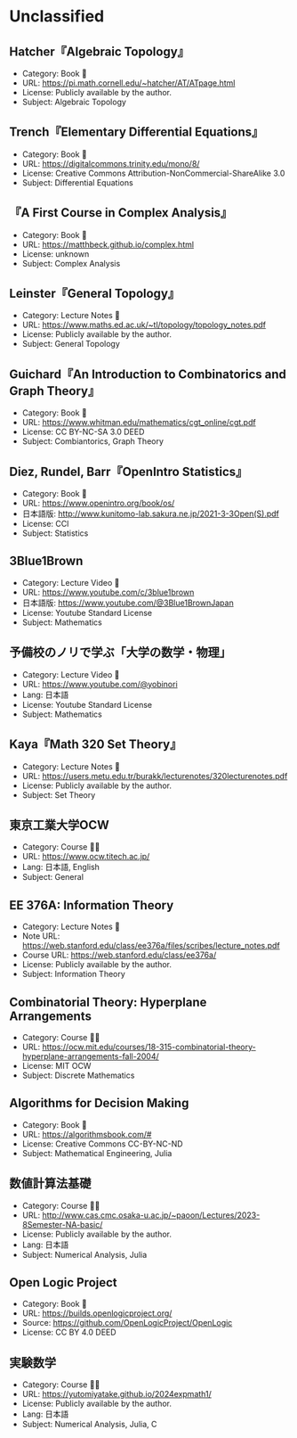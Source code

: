 # Unclassified

## Hatcher『Algebraic Topology』

* Category: Book 📖
* URL: <https://pi.math.cornell.edu/~hatcher/AT/ATpage.html>
* License: Publicly available by the author.
* Subject: Algebraic Topology

## Trench『Elementary Differential Equations』

* Category: Book 📖
* URL: <https://digitalcommons.trinity.edu/mono/8/>
* License: Creative Commons Attribution-NonCommercial-ShareAlike 3.0
* Subject: Differential Equations

## 『A First Course in Complex Analysis』

* Category: Book 📖
* URL: <https://matthbeck.github.io/complex.html>
* License: unknown
* Subject: Complex Analysis

## Leinster『General Topology』

* Category: Lecture Notes 📝
* URL: <https://www.maths.ed.ac.uk/~tl/topology/topology_notes.pdf>
* License: Publicly available by the author.
* Subject: General Topology

## Guichard『An Introduction to Combinatorics and Graph Theory』

* Category: Book 📖
* URL: <https://www.whitman.edu/mathematics/cgt_online/cgt.pdf>
* License: CC BY-NC-SA 3.0 DEED
* Subject: Combiantorics, Graph Theory

## Diez, Rundel, Barr『OpenIntro Statistics』

* Category: Book 📖
* URL: <https://www.openintro.org/book/os/>
* 日本語版: <http://www.kunitomo-lab.sakura.ne.jp/2021-3-3Open(S).pdf>
* License: CCl
* Subject: Statistics

## 3Blue1Brown

* Category: Lecture Video 🎥
* URL: <https://www.youtube.com/c/3blue1brown>
* 日本語版: <https://www.youtube.com/@3Blue1BrownJapan>
* License: Youtube Standard License
* Subject: Mathematics

## 予備校のノリで学ぶ「大学の数学・物理」

* Category: Lecture Video 🎥
* URL: <https://www.youtube.com/@yobinori>
* Lang: 日本語
* License: Youtube Standard License
* Subject: Mathematics

## Kaya『Math 320 Set Theory』

* Category: Lecture Notes 📝
* URL: <https://users.metu.edu.tr/burakk/lecturenotes/320lecturenotes.pdf>
* License: Publicly available by the author.
* Subject: Set Theory

## 東京工業大学OCW

* Category: Course 🧑‍🏫
* URL: <https://www.ocw.titech.ac.jp/>
* Lang: 日本語, English
* Subject: General

## EE 376A: Information Theory

* Category: Lecture Notes 📝
* Note URL: <https://web.stanford.edu/class/ee376a/files/scribes/lecture_notes.pdf>
* Course URL: <https://web.stanford.edu/class/ee376a/>
* License: Publicly available by the author.
* Subject: Information Theory

## Combinatorial Theory: Hyperplane Arrangements

* Category: Course 🧑‍🏫
* URL: <https://ocw.mit.edu/courses/18-315-combinatorial-theory-hyperplane-arrangements-fall-2004/>
* License: MIT OCW
* Subject: Discrete Mathematics

## Algorithms for Decision Making

* Category: Book 📖
* URL: <https://algorithmsbook.com/#>
* License: Creative Commons CC-BY-NC-ND
* Subject: Mathematical Engineering, Julia

## 数値計算法基礎

* Category: Course 🧑‍🏫
* URL: <http://www.cas.cmc.osaka-u.ac.jp/~paoon/Lectures/2023-8Semester-NA-basic/>
* License: Publicly available by the author.
* Lang: 日本語
* Subject: Numerical Analysis, Julia

## Open Logic Project

* Category: Book 📖
* URL: <https://builds.openlogicproject.org/>
* Source: <https://github.com/OpenLogicProject/OpenLogic>
* License: CC BY 4.0 DEED

## 実験数学

* Category: Course 🧑‍🏫
* URL: <https://yutomiyatake.github.io/2024expmath1/>
* License: Publicly available by the author.
* Lang: 日本語
* Subject: Numerical Analysis, Julia, C